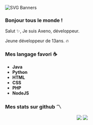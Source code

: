 ![SVG Banners](https://svg-banners.vercel.app/api?type=typeWriter&text1=$sudo%20Axeno%20&width=800&height=400)
### Bonjour tous le monde !
Salut ✨, Je suis Axeno, développeur.

Jeune développeur de 13ans. 🔥

### Mes langage favori ☕
  * **Java**
  * **Python**
  * **HTML**
  * **CSS**
  * **PHP**
  * **NodeJS**

### Mes stats sur github 〽️

<p align="center">
  <img src="https://github-readme-stats.vercel.app/api/top-langs/?username=AxenoDev&count_private=true&langs_count=10&theme=vue-dark&hide_border=true"/>
  <img src="https://github-readme-stats.vercel.app/api?username=AxenoDev&show_icons=true&count_private=true&hide_border=true&include_all_commits=true&theme=vue-dark"/>
</p>
